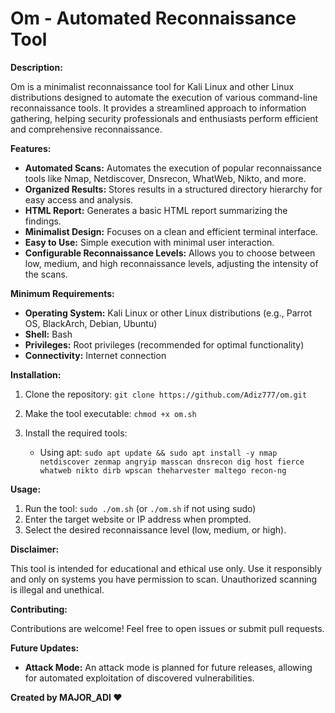 # Om - Automated Reconnaissance Tool

**Description:**

Om is a minimalist reconnaissance tool for Kali Linux and other Linux distributions designed to automate the execution of various command-line reconnaissance tools. It provides a streamlined approach to information gathering, helping security professionals and enthusiasts perform efficient and comprehensive reconnaissance.

**Features:**

* **Automated Scans:** Automates the execution of popular reconnaissance tools like Nmap, Netdiscover, Dnsrecon, WhatWeb, Nikto, and more.
* **Organized Results:**  Stores results in a structured directory hierarchy for easy access and analysis.
* **HTML Report:** Generates a basic HTML report summarizing the findings.
* **Minimalist Design:**  Focuses on a clean and efficient terminal interface.
* **Easy to Use:**  Simple execution with minimal user interaction.
* **Configurable Reconnaissance Levels:** Allows you to choose between low, medium, and high reconnaissance levels, adjusting the intensity of the scans.

**Minimum Requirements:**

* **Operating System:** Kali Linux or other Linux distributions (e.g., Parrot OS, BlackArch, Debian, Ubuntu)
* **Shell:** Bash
* **Privileges:** Root privileges (recommended for optimal functionality)
* **Connectivity:**  Internet connection

**Installation:**

1. Clone the repository: `git clone https://github.com/Adiz777/om.git`
2. Make the tool executable: `chmod +x om.sh`
3. Install the required tools: 

   *  Using apt: `sudo apt update && sudo apt install -y nmap netdiscover zenmap angryip masscan dnsrecon dig host fierce whatweb nikto dirb wpscan theharvester maltego recon-ng`

**Usage:**

1. Run the tool: `sudo ./om.sh` (or `./om.sh` if not using sudo)
2. Enter the target website or IP address when prompted.
3. Select the desired reconnaissance level (low, medium, or high).

**Disclaimer:**

This tool is intended for educational and ethical use only. Use it responsibly and only on systems you have permission to scan. Unauthorized scanning is illegal and unethical.

**Contributing:**

Contributions are welcome! Feel free to open issues or submit pull requests.

**Future Updates:**

* **Attack Mode:**  An attack mode is planned for future releases, allowing for automated exploitation of discovered vulnerabilities.

**Created by MAJOR_ADI ❤️**
